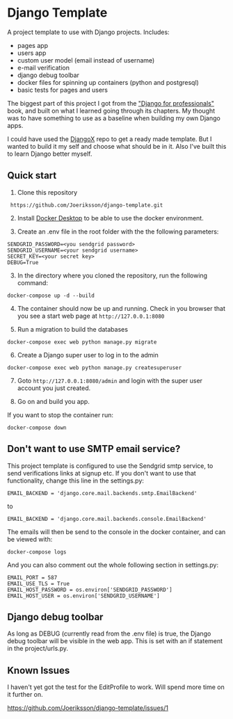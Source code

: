 # Django Template

A project template to use with Django projects. Includes:

- pages app
- users app
- custom user model (email instead of username)
- e-mail verification
- django debug toolbar
- docker files for spinning up containers (python and postgresql)
- basic tests for pages and users

The biggest part of this project I got from the ["Django for professionals"](https://djangoforprofessionals.com) book, and built on what I learned going through its chapters. My thought was to have something to use as a baseline when building my own Django apps.

I could have used the [DjangoX](https://github.com/wsvincent/djangox) repo to get a ready made template. But I wanted to build it my self and choose what should be in it. Also I've built this to learn Django better myself.  

## Quick start

1. Clone this repository

` https://github.com/Joeriksson/django-template.git`

2. Install [Docker Desktop](https://www.docker.com/products/docker-desktop) to be able to use the docker environment.

3. Create an .env file in the root folder with the the following parameters:

```ENVIRONMENT='development'
SENDGRID_PASSWORD=<you sendgrid password>
SENDGRID_USERNAME=<your sendgrid username>
SECRET_KEY=<your secret key>
DEBUG=True
```

3. In the directory where you cloned the repository, run the following command:

`docker-compose up -d --build`

4. The container should now be up and running. Check in you browser that you see a start web page at `http://127.0.0.1:8080`

5. Run a migration to build the databases

`docker-compose exec web python manage.py migrate`

6. Create a Django super user to log in to the admin

`docker-compose exec web python manage.py createsuperuser`

7. Goto `http://127.0.0.1:8080/admin` and login with the super user account you just created.

8. Go on and build you app.

If you want to stop the container run:

`docker-compose down`

## Don't want to use SMTP email service?

This project template is configured to use the Sendgrid smtp service, to send verifications links at signup etc.
If you don't want to use that functionality, change this line in the settings.py:

`EMAIL_BACKEND = 'django.core.mail.backends.smtp.EmailBackend'`

to

`EMAIL_BACKEND = 'django.core.mail.backends.console.EmailBackend'`

The emails will then be send to the console in the docker container, and can be viewed with:

`docker-compose logs`

And you can also comment out the whole following section in settings.py:

```EMAIL_HOST = 'smtp.sendgrid.net'
EMAIL_PORT = 587
EMAIL_USE_TLS = True
EMAIL_HOST_PASSWORD = os.environ['SENDGRID_PASSWORD']
EMAIL_HOST_USER = os.environ['SENDGRID_USERNAME']
```

## Django debug toolbar

As long as DEBUG (currently read from the .env file) is true, the Django debug toolbar will be visible in the web app. This is set with an if statement in the project/urls.py.

## Known Issues

I haven't yet got the test for the EditProfile to work. Will spend more time on it further on.

https://github.com/Joeriksson/django-template/issues/1
